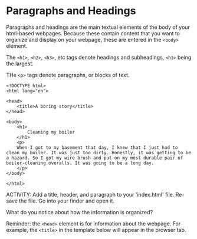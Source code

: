 # Paragraphs and Headings

Paragraphs and headings are the main textual elements of the body of your html-based webpages. Because these contain content that you want to organize and display on your webpage, these are entered in the `<body>` element. 

The `<h1>`, `<h2>`, `<h3>`, etc tags denote headings and subheadings, `<h1>` being the largest.

THe `<p>` tags denote paragraphs, or blocks of text.

```
<!DOCTYPE html>
<html lang="en">

<head>
	<title>A boring story</title>
</head>

<body>
	<h1>
		Cleaning my boiler
	</h1>
	<p>
	When I got to my basement that day, I knew that I just had to clean my boiler. It was just too dirty. Honestly, it was getting to be a hazard. So I got my wire brush and put on my most durable pair of boiler-cleaning overalls. It was going to be a long day.
	</p>
</body>

</html>
```

ACTIVITY:
Add a title, header, and paragraph to your 'index.html' file. Re-save the file. Go into your finder and open it.

What do you notice about how the information is organized? 

Reminder: the `<head>` element is for information about the webpage. For example, the `<title>` in the template below will appear in the browser tab.